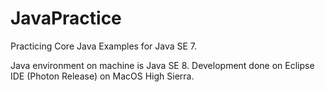 # JavaPractice
Practicing Core Java Examples for Java SE 7.

Java environment on machine is Java SE 8.
Development done on Eclipse IDE (Photon Release) on MacOS High Sierra.
